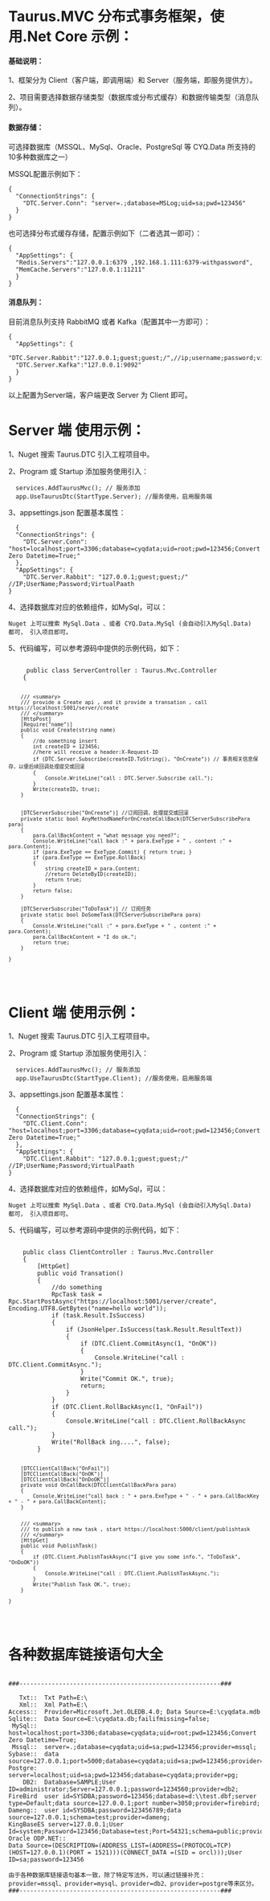 # Taurus.MVC 分布式事务框架，使用.Net Core 示例：

<h4>基础说明：</h4>
<p>1、框架分为 Client（客户端，即调用端）和 Server（服务端，即服务提供方）。</p>
<p>2、项目需要选择数据存储类型（数据库或分布式缓存）和数据传输类型（消息队列）。</p>

<h4>数据存储：</h4>
<p>可选择数据库（MSSQL、MySql、Oracle、PostgreSql 等 CYQ.Data 所支持的10多种数据库之一）</p>
<p>MSSQL配置示例如下：</p>
<pre><code>{
  "ConnectionStrings": {
    "DTC.Server.Conn": "server=.;database=MSLog;uid=sa;pwd=123456"
  }
}</code></pre>
<p>也可选择分布式缓存存储，配置示例如下（二者选其一即可）：</p>
<pre><code>{
  "AppSettings": {
  "Redis.Servers":"127.0.0.1:6379 ,192.168.1.111:6379-withpassword",
  "MemCache.Servers":"127.0.0.1:11211" 
  }
}</code></pre>
<h4>消息队列：</h4>

<p>目前消息队列支持 RabbitMQ 或者 Kafka（配置其中一方即可）：</p>
<pre><code>{
  "AppSettings": {
  "DTC.Server.Rabbit":"127.0.0.1;guest;guest;/",//ip;username;password;virtualpath;
  "DTC.Server.Kafka":"127.0.0.1:9092" 
  }
}</code></pre>
<p>以上配置为Server端，客户端更改 Server 为 Client 即可。</p>


# Server 端 使用示例：
<p>1、Nuget 搜索 Taurus.DTC 引入工程项目中。</p>
<p>2、Program 或 Startup 添加服务使用引入：</p>
<pre><code>  services.AddTaurusMvc(); // 服务添加
  app.UseTaurusDtc(StartType.Server); //服务使用，启用服务端
</code></pre>
<p>3、appsettings.json 配置基本属性：</p>
<pre><code>  {
  "ConnectionStrings": {
    "DTC.Server.Conn": "host=localhost;port=3306;database=cyqdata;uid=root;pwd=123456;Convert Zero Datetime=True;"
  },
  "AppSettings": {
    "DTC.Server.Rabbit": "127.0.0.1;guest;guest;/" //IP;UserName;Password;VirtualPaath
}</code></pre>
<p>4、选择数据库对应的依赖组件，如MySql，可以：</p>
<pre><code>Nuget 上可以搜索 MySql.Data 、或者 CYQ.Data.MySql (会自动引入MySql.Data)  都可， 引入项目即可。
</code></pre>
<p>5、代码编写，可以参考源码中提供的示例代码，如下：</p>
<pre><code>
     public class ServerController : Taurus.Mvc.Controller
    {

        /// <summary>
        /// provide a Create api , and it provide a transation , call https://localhost:5001/server/create
        /// </summary>
        [HttpPost]
        [Require("name")]
        public void Create(string name)
        {
            //do something insert
            int createID = 123456;
            //here will receive a header:X-Request-ID 
            if (DTC.Server.Subscribe(createID.ToString(), "OnCreate")) // 事务相关信息保存，以便后续回调处理提交或回滚
            {
                Console.WriteLine("call : DTC.Server.Subscribe call.");
            }
            Write(createID, true);
        }


        [DTCServerSubscribe("OnCreate")] //订阅回调，处理提交或回滚
        private static bool AnyMethodNameForOnCreateCallBack(DTCServerSubscribePara para)
        {
            para.CallBackContent = "what message you need?";
            Console.WriteLine("call back :" + para.ExeType + " , content :" + para.Content);
            if (para.ExeType == ExeType.Commit) { return true; }
            if (para.ExeType == ExeType.RollBack)
            {
                string createID = para.Content;
                //return DeleteByID(createID);
                return true;
            }
            return false;
        }

        [DTCServerSubscribe("ToDoTask")] // 订阅任务
        private static bool DoSomeTask(DTCServerSubscribePara para)
        {
            Console.WriteLine("call :" + para.ExeType + " , content :" + para.Content);
            para.CallBackContent = "I do ok.";
            return true;
        }

    }
</code></pre>

# Client 端 使用示例：
<p>1、Nuget 搜索 Taurus.DTC 引入工程项目中。</p>
<p>2、Program 或 Startup 添加服务使用引入：</p>
<pre><code>  services.AddTaurusMvc(); // 服务添加
  app.UseTaurusDtc(StartType.Client); //服务使用，启用服务端
</code></pre>
<p>3、appsettings.json 配置基本属性：</p>
<pre><code>  {
  "ConnectionStrings": {
    "DTC.Client.Conn": "host=localhost;port=3306;database=cyqdata;uid=root;pwd=123456;Convert Zero Datetime=True;"
  },
  "AppSettings": {
    "DTC.Client.Rabbit": "127.0.0.1;guest;guest;/" //IP;UserName;Password;VirtualPaath
}</code></pre>
<p>4、选择数据库对应的依赖组件，如MySql，可以：</p>
<pre><code>Nuget 上可以搜索 MySql.Data 、或者 CYQ.Data.MySql (会自动引入MySql.Data)  都可， 引入项目即可。
</code></pre>
<p>5、代码编写，可以参考源码中提供的示例代码，如下：</p>
<pre><code>
    public class ClientController : Taurus.Mvc.Controller
    {
        [HttpGet]
        public void Transation()
        {
            //do something
            RpcTask task = Rpc.StartPostAsync("https://localhost:5001/server/create", Encoding.UTF8.GetBytes("name=hello world"));
            if (task.Result.IsSuccess)
            {
                if (JsonHelper.IsSuccess(task.Result.ResultText))
                {
                    if (DTC.Client.CommitAsync(1, "OnOK"))
                    {
                        Console.WriteLine("call : DTC.Client.CommitAsync.");
                    }
                    Write("Commit OK.", true);
                    return;
                }
            }
            if (DTC.Client.RollBackAsync(1, "OnFail"))
            {
                Console.WriteLine("call : DTC.Client.RollBackAsync call.");
            }
            Write("RollBack ing....", false);
        }


        [DTCClientCallBack("OnFail")]
        [DTCClientCallBack("OnOK")]
        [DTCClientCallBack("OnDoOK")]
        private void OnCallBack(DTCClientCallBackPara para)
        {
            Console.WriteLine("call back : " + para.ExeType + " - " + para.CallBackKey + " - " + para.CallBackContent);
        }


        /// <summary>
        /// to publish a new task , start https://localhost:5000/client/publishtask
        /// </summary>
        [HttpGet]
        public void PublishTask()
        {
            if (DTC.Client.PublishTaskAsync("I give you some info.", "ToDoTask", "OnDoOK"))
            {
                Console.WriteLine("call : DTC.Client.PublishTaskAsync.");
            }
            Write("Publish Task OK.", true);
        }

    }
</code></pre>

# 各种数据库链接语句大全
<pre><code>
###--------------------------------------------------------###

   Txt::  Txt Path=E:\
   Xml::  Xml Path=E:\
Access::  Provider=Microsoft.Jet.OLEDB.4.0; Data Source=E:\cyqdata.mdb
Sqlite::  Data Source=E:\cyqdata.db;failifmissing=false;
 MySql::  host=localhost;port=3306;database=cyqdata;uid=root;pwd=123456;Convert Zero Datetime=True;
 Mssql::  server=.;database=cyqdata;uid=sa;pwd=123456;provider=mssql; 
Sybase::  data source=127.0.0.1;port=5000;database=cyqdata;uid=sa;pwd=123456;provider=sybase; 
Postgre:  server=localhost;uid=sa;pwd=123456;database=cyqdata;provider=pg; 
    DB2:  Database=SAMPLE;User ID=administrator;Server=127.0.0.1;password=1234560;provider=db2; 
FireBird  user id=SYSDBA;password=123456;database=d:\\test.dbf;server type=Default;data source=127.0.0.1;port number=3050;provider=firebird;
Dameng::  user id=SYSDBA;password=123456789;data source=127.0.0.1;schema=test;provider=dameng;
KingBaseES server=127.0.0.1;User Id=system;Password=123456;Database=test;Port=54321;schema=public;provider=kingbasees;
Oracle ODP.NET::
Data Source=(DESCRIPTION=(ADDRESS_LIST=(ADDRESS=(PROTOCOL=TCP)(HOST=127.0.0.1)(PORT = 1521)))(CONNECT_DATA =(SID = orcl)));User ID=sa;password=123456

由于各种数据库链接语句基本一致，除了特定写法外，可以通过链接补充：provider=mssql、provider=mysql、provider=db2、provider=postgre等来区分。
###--------------------------------------------------------###
</code></pre>

